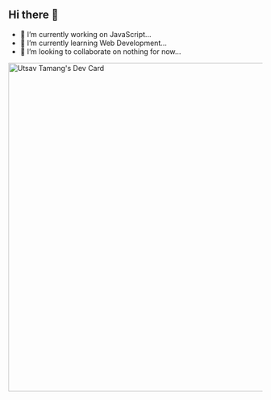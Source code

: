 ## Hi there 👋

<!--
**Ecchisen/Ecchisen** is a ✨ _special_ ✨ repository because its `README.md` (this file) appears on your GitHub profile.

Here are some ideas to get you started:

- 🔭 I’m currently working on JavaScript...
- 🌱 I’m currently learning Web Development...
- 👯 I’m looking to collaborate on nothing for now...
- 🤔 I’m looking for help with ...
-->
- 🔭 I’m currently working on JavaScript...
- 🌱 I’m currently learning Web Development...
- 👯 I’m looking to collaborate on nothing for now...

<a href="https://app.daily.dev/utsavtamang"><img src="https://github.com/Ecchisen/Ecchisen/blob/main/devcard.png?type=wide&r=0f5" width="652" alt="Utsav Tamang's Dev Card"/></a>
